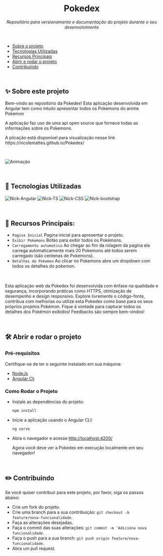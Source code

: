 <h1 align="center">Pokedex</h1>
<p align="center"><i>Repositório para versionamento e documentação do projeto durante o seu desenvolvimento</i></p>
<br>

- [Sobre o projeto](https://github.com/NicoleMattes/API-User/edit/main/README.md#sparkles-sobre-este-projeto)
- [Tecnologias Utilizadas](https://github.com/NicoleMattes/API-User/blob/main/README.md#space_invader-tecnologias-utilizadas)
- [Recursos Principais](https://github.com/NicoleMattes/API-User/blob/main/README.md#-recursos-principais)
- [Abrir e rodar o projeto](https://github.com/NicoleMattes/API-User/blob/main/README.md#%EF%B8%8F-abrir-e-rodar-o-projeto)
- [Contribuindo](https://github.com/NicoleMattes/API-User/blob/main/README.md#pencil2-contribuindo)
<br>


## :sparkles: Sobre este projeto 

<p> Bem-vindo ao repositório da Pokedex! Esta aplicação desenvolvida em Angular tem como intuito apresentar todos os Pokemons do anime Pokemon </p>
<p> A aplicação faz uso de uma api open source que fornece todas as informações sobre os Pokemons.</p>
<p> A plicação está disponível para visualização nesse link https://nicolemattes.github.io/Pokedex/ </p>

<br>

![Animação](https://github.com/NicoleMattes/Pokedex/assets/95726409/a45ca8d9-00a3-4238-a812-f363af260b13)

<br>

## :space_invader: Tecnologias Utilizadas 

<p display="inline-block">
      <img align="center" alt="Nick-Angular"  src= "https://img.shields.io/badge/angular-%23DD0031.svg?style=for-the-badge&logo=angular&logoColor=white">
      <img align="center" alt="Nick-TS"  src= "https://img.shields.io/badge/typescript-%23007ACC.svg?style=for-the-badge&logo=typescript&logoColor=white">
      <img align="center" alt="Nick-CSS"  src= "https://img.shields.io/badge/css3-%231572B6.svg?style=for-the-badge&logo=css3&logoColor=white">
      <img align="center"  alt="Nick-bootstrap"  src= "https://img.shields.io/badge/bootstrap-%238511FA.svg?style=for-the-badge&logo=bootstrap&logoColor=white">
</p>
<br>
                                                                                                  
## 🔨 Recursos Principais: 

- `Pagina Inicial` Pagina inicial para apresentar o projeto.
- `Exibir Pokemons` Botão para exibir todos os Pokemons.
- `Carregamento automatico` Ao chegar ao fim da rolagem da pagina ela carrega automaticamente mais 20 Pokemons até todos serem carregado (são centenas de Pokemons).
- `Detalhes do Pokemon` Ao clicar no Pokemons abre um dropdown com todos os detalhes do pokemon.


<br></br>
Esta aplicação web da Pokedex foi desenvolvida com ênfase na qualidade e segurança, incorporando práticas como HTTPS, otimização de desempenho e design responsivo. Explore livremente o código-fonte, contribua com melhorias ou utilize esta Pokedex como base para os seus próprios projetos Pokémon. Fique à vontade para capturar todos os detalhes dos Pokémon exibidos! Feedbacks são sempre bem-vindos!</p>
<br>
## 🛠️ Abrir e rodar o projeto 

### Pré-requisitos
Certifique-se de ter o seguinte instalado em sua máquina:
- [NodeJs](https://nodejs.org/en/download)
- [Angular Cli](https://angular.io/cli)


### Como Rodar o Projeto

- Instale as dependências do projeto:
    ```bash
    npm install
    ```

- Inicie a aplicação usando o Angular CLI:
    ```bash
    ng serve
    ```

- Abra o navegador e acesse [http://localhost:4200/](http://localhost:4200/)

  Agora você deve ver a Pokedex em execução localmente em seu navegador!

<br>
  
## :pencil2: Contribuindo 

Se você quiser contribuir para este projeto, por favor, siga os passos abaixo:

- Crie um fork do projeto.
- Crie uma branch para a sua contribuição: `git checkout -b feature/nova-funcionalidade`.
- Faça as alterações desejadas.
- Faça o commit das suas alterações: `git commit -m 'Adiciona nova funcionalidade`.
- Faça o push para a sua branch: `git push origin feature/nova-funcionalidade`.
- Abra um pull request.
